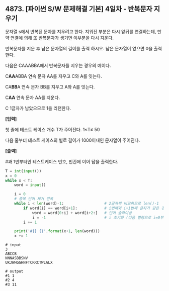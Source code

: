 ## 4873. [파이썬 S/W 문제해결 기본] 4일차 - 반복문자 지우기

문자열 s에서 반복된 문자를 지우려고 한다. 지워진 부분은 다시 앞뒤를 연결하는데, 만약 연결에 의해 또 반복문자가 생기면 이부분을 다시 지운다.

반복문자를 지운 후 남은 문자열의 길이를 출력 하시오. 남은 문자열이 없으면 0을 출력한다.


다음은 CAAABBA에서 반복문자를 지우는 경우의 예이다.


C**AA**ABBA 연속 문자 AA를 지우고 C와 A를 잇는다.

CA**BB**A 연속 문자 BB를 지우고 A와 A를 잇는다.

C**AA** 연속 문자 AA를 지운다.

C 1글자가 남았으므로 1을 리턴한다.


**[입력]**

첫 줄에 테스트 케이스 개수 T가 주어진다. 1≤T≤ 50

다음 줄부터 테스트 케이스의 별로 길이가 1000이내인 문자열이 주어진다.

 

**[출력]**

\#과 1번부터인 테스트케이스 번호, 빈칸에 이어 답을 출력한다.

```python
T = int(input())
x = 0
while x < T:
    word = input()

    i = 0
    # 중복 단어 제거 반복
    while i < len(word)-1:                  # 2글자씩 비교하므로 len()-1
        if word[i] == word[i+1]:            # i번째와 i+1번째 글자가 같은 경우
            word = word[0:i] + word[i+2:]   # 단어 슬라이싱
            i = -1                          # i 초기화 (다음 명령으로 i=0부터 시작)
        i += 1

    print('#{} {}'.format(x+1, len(word)))
    x += 1
```

```
# input
3
ABCCB
NNNASBBSNV
UKJWHGGHNFTCRRCTWLALX

# output
#1 1
#2 4
#3 11
```

